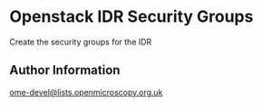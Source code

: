 Openstack IDR Security Groups
=============================

Create the security groups for the IDR


Author Information
------------------

ome-devel@lists.openmicroscopy.org.uk

